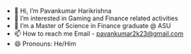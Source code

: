 - 👋 Hi, I’m Pavankumar Harikrishna
- 👀 I’m interested in Gaming and Finance related activities
- 🌱 I’m a Master of Science in Finance graduate @ ASU
- 📫 How to reach me Email - pavankumar2k23@gmail.com
- 😄 Pronouns: He/Him

<!---
Pavk2k/Pavk2k is a ✨ special ✨ repository because its `README.md` (this file) appears on your GitHub profile.
You can click the Preview link to take a look at your changes.
--->
